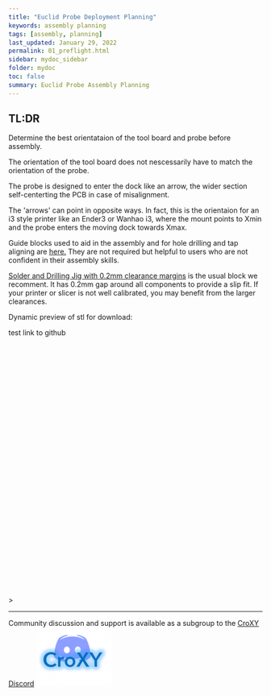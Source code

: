 ```yaml
---
title: "Euclid Probe Deployment Planning"
keywords: assembly planning
tags: [assembly, planning]
last_updated: January 29, 2022
permalink: 01_preflight.html
sidebar: mydoc_sidebar
folder: mydoc
toc: false
summary: Euclid Probe Assembly Planning 
---
```

## TL:DR 
Determine the best orientataion of the tool board and probe before assembly. 

The orientation of the tool board does not nescessarily have to match the orientation of the probe. 

The probe is designed to enter the dock like an arrow, the wider section self-centerting the PCB in case of misalignment. 

The 'arrows' can point in opposite ways. In fact, this is the orientaion for an i3 style printer like an Ender3 or Wanhao i3, where the mount points to Xmin and the probe enters the moving dock towards Xmax.   

Guide blocks used to aid in the assembly and for hole drilling and tap aligning are <a href='https://github.com/nionio6915/Euclid_Probe/tree/main/stls/Assembly%20Jigs' target="_blank"> here.</a> They are not required but helpful to users who are not confident in their assembly skills. 

<a href='https://github.com/nionio6915/Euclid_Probe/raw/main/stls/Assembly%20Jigs/soldering_jigV5-0.2mm_margin.stl'>Solder and Drilling Jig with 0.2mm clearance margins</a> is the usual block we recomment. It has 0.2mm gap around all components to provide a slip fit. If your printer or slicer is not well calibrated, you may benefit from the larger clearances. 

Dynamic preview of stl for download:

test link to github   

<div id="stl_cont" style="width:500px;height:500px;margin:1"></div>>
<script>
    var stl_viewer=new StlViewer
    (
      document.getElementById("stl_cont"), 
      {
          auto_rotate:true,
          auto_resize:true,
          models: 
          [ 
            {filename:'https://github.com/nionio6915/Euclid_Probe/raw/main/stls/Assembly%20Jigs/soldering_jigV5-0.2mm_margin.stl', color:"#1E73BE", rotationx:5.0, rotationy:-0.50, rotationz:0.0} 
          ]
      }
    );
</script>



- - - 

Community discussion and support is available as a subgroup to the <a href='https://discord.gg/jfnVrUx2uK'>CroXY Discord</a> <a href='https://discord.gg/jfnVrUx2uK'> <img src="images\CroXYDiscord.png" alt="CroXY Discord"></a>


